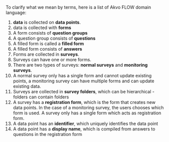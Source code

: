 To clarify what we mean by terms, here is a list of Akvo FLOW domain language:

1. **data** is collected on **data points**. 
2. data is collected with **forms**
3. A form consists of **question groups**
4. A question group consists of **questions**
5. A filled form is called a **filled form**
6. A filled form consists of **answers**
7. Forms are collected in **surveys**.
8. Surveys can have one or more forms.
9. There are two types of surveys: **normal surveys** and **monitoring surveys**.
12. A normal survey only has a single form and cannot update existing points, a monitoring survey can have multiple forms and can update existing data. 
9. Surveys are collected in **survey folders**, which can be hierarchical - folders can contain folders
10. A survey has a **registration form**, which is the form that creates new data points. In the case of a monitoring survey, the users chooses which form is used. A survey only has a single form which acts as registration form.
11. A data point has an **identifier**, which uniquely identifies the data point
12. A data point has a **display name**, which is compiled from answers to questions in the registration form
